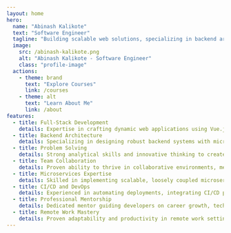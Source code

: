 ```yaml
---
layout: home
hero:
  name: "Abinash Kalikote"
  text: "Software Engineer"
  tagline: "Building scalable web solutions, specializing in backend architecture, and empowering developers through mentoring and insights on full-stack development."
  image:
    src: /abinash-kalikote.png
    alt: "Abinash Kalikote - Software Engineer"
    class: "profile-image"
  actions:
    - theme: brand
      text: "Explore Courses"
      link: /courses
    - theme: alt
      text: "Learn About Me"
      link: /about
features:
  - title: Full-Stack Development
    details: Expertise in crafting dynamic web applications using Vue.js, React, JavaScript, C#/.NET, and SQL for scalable, efficient solutions.
  - title: Backend Architecture
    details: Specializing in designing robust backend systems with microservices and modular architectures to support scalable applications.
  - title: Problem Solving
    details: Strong analytical skills and innovative thinking to create efficient, real-world software solutions tailored to user needs.
  - title: Team Collaboration
    details: Proven ability to thrive in collaborative environments, mentoring teams and driving successful project outcomes.
  - title: Microservices Expertise
    details: Skilled in implementing scalable, loosely coupled microservices with tools like RabbitMQ and Redis for modern distributed systems.
  - title: CI/CD and DevOps
    details: Experienced in automating deployments, integrating CI/CD pipelines, and streamlining development workflows with tools like Docker and GitHub Actions.
  - title: Professional Mentorship
    details: Dedicated mentor guiding developers on career growth, technical excellence, and best practices in software engineering.
  - title: Remote Work Mastery
    details: Proven adaptability and productivity in remote work settings, excelling in outsourcing and global collaboration.
---
```

